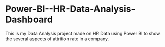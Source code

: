 # Power-BI--HR-Data-Analysis-Dashboard

This is my Data Analysis project made on HR Data using Power BI to show the several aspects of attrition rate in a company.
